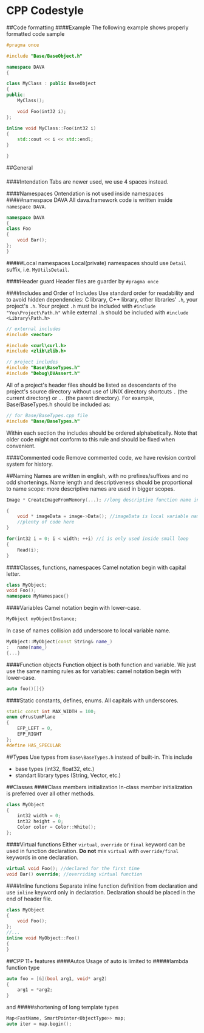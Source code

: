 CPP Codestyle
========

##Code formatting
####Example
The following example shows properly formatted code sample

```cpp
#pragma once

#include "Base/BaseObject.h"

namespace DAVA
{

class MyClass : public BaseObject
{
public:
    MyClass();

    void Foo(int32 i);
};

inline void MyClass::Foo(int32 i)
{
    std::cout << i << std::endl;
}

}
```

##General

####


####Intendation
Tabs are newer used, we use 4 spaces instead.

####Namespaces
Ontendation is not used inside namespaces
#####namespace DAVA
All dava.framework code is written inside `namespace DAVA`.

```cpp
namespace DAVA
{
class Foo
{
    void Bar();
};
}
```


#####Local namespaces
Local(private) namespaces should use `Detail` suffix, i.e. `MyUtilsDetail`.

####Header guard
Header files are guarder by `#pragma once`

####Includes and Order of Includes
Use standard order for readability and to avoid hidden dependencies: C library, C++ library, other libraries' `.h`, your project's `.h`.
Your project `.h` must be included with `#include "You\Project\Path.h"` while external `.h` should be included with `#include <Library\Path.h>`
```cpp
// external includes
#include <vector>

#include <curl\curl.h>
#include <zlib\zlib.h>

// project includes
#include "Base\BaseTypes.h"
#include "Debug\DVAssert.h"
```

All of a project's header files should be listed as descendants of the project's source directory without use of UNIX directory shortcuts `.` (the current directory) or `..` (the parent directory). For example, Base/BaseTypes.h should be included as:

```cpp
// for Base/BaseTypes.cpp file
#include "Base/BaseTypes.h"
```

Within each section the includes should be ordered alphabetically. Note that older code might not conform to this rule and should be fixed when convenient.

####Commented code
Remove commented code, we have revision control system for history. 

##Naming
Names are written in english, with no prefixes/suffixes and no odd shortenings. Name length and descriptiveness should be proportional to name scope: more descriptive names are used in bigger scopes.

```cpp
Image * CreateImageFromMemory(...); //long descriptive function name in public interface
```

```cpp
{
    void * imageData = image->Data(); //imageData is local variable name
    //plenty of code here
}
```

```cpp
for(int32 i = 0; i < width; ++i) //i is only used inside small loop
{
    Read(i);
}
```

####Classes, functions, namespaces
Camel notation begin with capital letter.

```cpp
class MyObject;
void Foo();
namespace MyNamespace{}
```

####Variables
Camel notation begin with lower-case.

```cpp
MyObject myObjectInstance;
```
In case of names collision add underscore to local variable name.

```cpp
MyObject::MyObject(const String& name_)
:   name(name_)
{...}
```

####Function objects
Function object is both function and variable. We just use the same naming rules as for variables: camel notation begin with lower-case.

```cpp
auto foo()[]{}
```

####Static constants, defines, enums.
All capitals with underscores.

```cpp
static const int MAX_WIDTH = 100;
enum eFrustumPlane 
{
    EFP_LEFT = 0,
    EFP_RIGHT
};
#define HAS_SPECULAR
```

##Types
Use types from `Base\BaseTypes.h` instead of built-in.
This include

* base types (int32, float32, etc.)
* standart library types (String, Vector, etc.)

##Classes
####Class members initialization
In-class member initialization is preferred over all other methods.

```cpp
class MyObject
{
    int32 width = 0;
    int32 height = 0;
    Color color = Color::White();
};
```

####Virtual functions
Either `virtual`, `override` or `final` keyword can be used in function declaration. **Do not** mix `virtual` with `override/final` keywords in one declaration.

```cpp
virtual void Foo(); //declared for the first time
void Bar() override; //overriding virtual function
```

####Inline functions
Separate inline function definition from declaration and use `inline` keyword only in declaration. Declaration should be placed in the end of header file.

```cpp
class MyObject
{
    void Foo();
};
//...
inline void MyObject::Foo()
{
}
```
##CPP 11+ features
####Autos
Usage of auto is limited to
#####lambda function type

```cpp
auto foo = [&](bool arg1, void* arg2)
{
    arg1 = *arg2;
}
```
and
#####shortening of long template types

```cpp
Map<FastName, SmartPointer<ObjectType>> map;
auto iter = map.begin();
```
